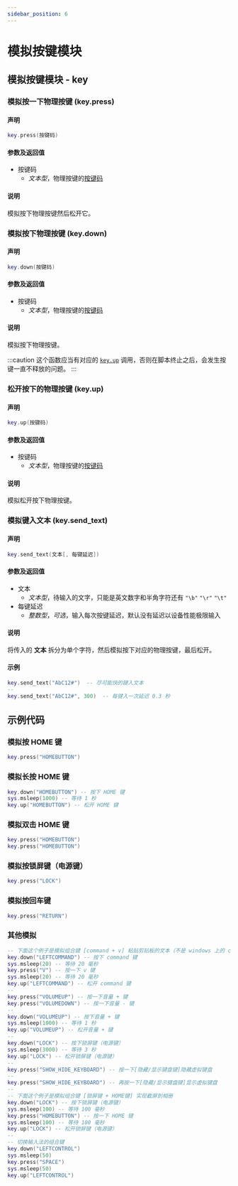 ```yaml
---
sidebar_position: 6
---
```


# 模拟按键模块

## 模拟按键模块 - key

### 模拟按一下物理按键 \(**key\.press**\)

#### 声明

```lua
key.press(按键码)
```

#### 参数及返回值

- 按键码
  - *文本型*，物理按键的[按键码](./appendix/supported-keycodes.md)

#### 说明

模拟按下物理按键然后松开它。

### 模拟按下物理按键 \(**key\.down**\)

#### 声明

```lua
key.down(按键码)
```

#### 参数及返回值

- 按键码
  - *文本型*，物理按键的[按键码](./appendix/supported-keycodes.md)

#### 说明

模拟按下物理按键。

:::caution
这个函数应当有对应的 [`key.up`](#松开按下的物理按键-keyup) 调用，否则在脚本终止之后，会发生按键一直不释放的问题。
:::

### 松开按下的物理按键 \(**key\.up**\)

#### 声明

```lua
key.up(按键码)
```

#### 参数及返回值

- 按键码
  - *文本型*，物理按键的[按键码](./appendix/supported-keycodes.md)

#### 说明

模拟松开按下物理按键。

### 模拟键入文本 \(**key\.send\_text**\)

#### 声明

```lua
key.send_text(文本[, 每键延迟])
```

#### 参数及返回值

- 文本
  - *文本型*，待输入的文字，只能是英文数字和半角字符还有 `"\b"` `"\r"` `"\t"`
- 每键延迟
  - *整数型*，*可选*，输入每次按键延迟，默认没有延迟以设备性能极限输入

#### 说明

将传入的 **文本** 拆分为单个字符，然后模拟按下对应的物理按键，最后松开。

#### 示例

```lua
key.send_text("AbC12#")  -- 尽可能快的键入文本
--
key.send_text("AbC12#", 300)  -- 每键入一次延迟 0.3 秒
```

## 示例代码

### 模拟按 HOME 键

```lua title="key.press"
key.press("HOMEBUTTON")
```

### 模拟长按 HOME 键

```lua title="key.press"
key.down("HOMEBUTTON") -- 按下 HOME 键
sys.msleep(1000) -- 等待 1 秒
key.up("HOMEBUTTON") -- 松开 HOME 键
```

### 模拟双击 HOME 键

```lua title="key.press"
key.press("HOMEBUTTON")
key.press("HOMEBUTTON")
```

### 模拟按锁屏键（电源键）

```lua title="key.press"
key.press("LOCK")
```

### 模拟按回车键

```lua title="key.press"
key.press("RETURN")
```

### 其他模拟

```lua title="key.press"
-- 下面这个例子是模拟组合键 [command + v] 粘贴剪贴板的文本（不是 windows 上的 control + v）
key.down("LEFTCOMMAND") -- 按下 command 键
sys.msleep(20) -- 等待 20 毫秒
key.press("V") -- 按一下 v 键
sys.msleep(20) -- 等待 20 毫秒
key.up("LEFTCOMMAND") -- 松开 command 键
--
key.press("VOLUMEUP") -- 按一下音量 + 键
key.press("VOLUMEDOWN") -- 按一下音量 - 键
--
key.down("VOLUMEUP") -- 按下音量 + 键
sys.msleep(1000) -- 等待 1 秒
key.up("VOLUMEUP") -- 松开音量 + 键
--
key.down("LOCK") -- 按下锁屏键（电源键）
sys.msleep(3000) -- 等待 3 秒
key.up("LOCK") -- 松开锁屏键（电源键）
--
key.press("SHOW_HIDE_KEYBOARD") -- 按一下[隐藏/显示键盘键]隐藏虚拟键盘
--
key.press("SHOW_HIDE_KEYBOARD") -- 再按一下[隐藏/显示键盘键]显示虚拟键盘
--
-- 下面这个例子是模拟组合键 [锁屏键 + HOME键] 实现截屏到相册
key.down("LOCK") -- 按下锁屏键（电源键）
sys.msleep(100) -- 等待 100 毫秒
key.press("HOMEBUTTON") -- 按一下 HOME 键
sys.msleep(100) -- 等待 100 毫秒
key.up("LOCK") -- 松开锁屏键（电源键）
--
-- 切换输入法的组合键
key.down("LEFTCONTROL")
sys.msleep(50)
key.press("SPACE")
sys.msleep(50)
key.up("LEFTCONTROL")
```
